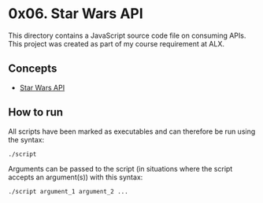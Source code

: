 # 0x06. Star Wars API
This directory contains a JavaScript source code file on consuming APIs. This project was created as part of my course requirement at ALX.

## Concepts
* [Star Wars API](https://swapi-api.alx-tools.com/)

## How to run
All scripts have been marked as executables and can therefore be run using the syntax:

`./script`

Arguments can be passed to the script (in situations where the script accepts an argument(s)) with this syntax:

`./script argument_1 argument_2 ...`
